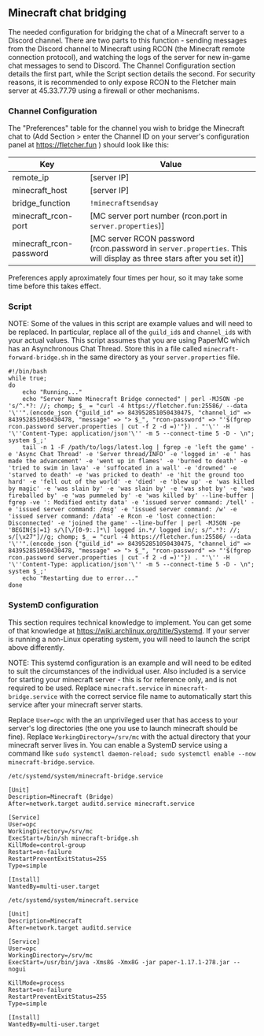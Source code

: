 ## Minecraft chat bridging
The needed configuration for bridging the chat of a Minecraft server to a Discord channel.
There are two parts to this function - sending messages from the Discord channel to Minecraft using RCON (the Minecraft remote connection protocol), and watching the logs of the server for new in-game chat messages to send to Discord. The Channel Configuration section details the first part, while the Script section details the second. For security reasons, it is recommended to only expose RCON to the Fletcher main server at 45.33.77.79 using a firewall or other mechanisms.

### Channel Configuration
The "Preferences" table for the channel you wish to bridge the Minecraft chat to (Add Section > enter the Channel ID on your server's configuration panel at https://fletcher.fun ) should look like this:

| Key                    |  Value |
| -----------------------|-----------|
| remote\_ip              | [server IP] |
| minecraft\_host         | [server IP] |
| bridge\_function        | `!minecraftsendsay` |
| minecraft\_rcon-port    | [MC server port number (rcon.port in `server.properties`)] |
| minecraft\_rcon-password| [MC server RCON password (rcon.password in `server.properties`. This will display as three stars after you set it)] |

Preferences apply aproximately four times per hour, so it may take some time before this takes effect.

### Script
NOTE: Some of the values in this script are example values and will need to be replaced. In particular, replace all of the `guild_id`s and `channel_id`s with your actual values. This script assumes that you are using PaperMC which has an Asynchronous Chat Thread. Store this in a file called `minecraft-forward-bridge.sh` in the same directory as your `server.properties` file.

```
#!/bin/bash
while true;
do
    echo "Running..."
    echo "Server Name Minecraft Bridge connected" | perl -MJSON -pe 's/^.*?: //; chomp; $_ = "curl -4 https://fletcher.fun:25586/ --data '\''".(encode_json {"guild_id" => 843952851050430475, "channel_id" => 843952851050430478, "message" => "> $_", "rcon-password" => "'$(fgrep rcon.password server.properties | cut -f 2 -d =)'"}) . "'\'' -H '\''Content-Type: application/json'\'' -m 5 --connect-time 5 -D - \n"; system $_;'
    tail -n 1 -F /path/to/logs/latest.log | fgrep -e 'left the game' -e 'Async Chat Thread' -e 'Server thread/INFO' -e 'logged in' -e ' has made the advancement' -e 'went up in flames' -e 'burned to death' -e 'tried to swim in lava' -e 'suffocated in a wall' -e 'drowned' -e 'starved to death' -e 'was pricked to death' -e 'hit the ground too hard' -e 'fell out of the world' -e 'died' -e 'blew up' -e 'was killed by magic' -e 'was slain by' -e 'was slain by' -e 'was shot by' -e 'was fireballed by' -e 'was pummeled by' -e 'was killed by' --line-buffer | fgrep -ve ': Modified entity data' -e 'issued server command: /tell' -e 'issued server command: /msg' -e 'issued server command: /w' -e 'issued server command: /data' -e Rcon -e 'lost connection: Disconnected' -e 'joined the game' --line-buffer | perl -MJSON -pe 'BEGIN{$|=1} s/\[\/[0-9:.]*\] logged in.*/ logged in/; s/^.*?: //; s/[\x27"]//g; chomp; $_ = "curl -4 https://fletcher.fun:25586/ --data '\''".(encode_json {"guild_id" => 843952851050430475, "channel_id" => 843952851050430478, "message" => "> $_", "rcon-password" => "'$(fgrep rcon.password server.properties | cut -f 2 -d =)'"}) . "'\'' -H '\''Content-Type: application/json'\'' -m 5 --connect-time 5 -D - \n"; system $_;'
    echo "Restarting due to error..."
done
```

### SystemD configuration
This section requires technical knowledge to implement. You can get some of that knowledge at https://wiki.archlinux.org/title/Systemd. If your server is running a non-Linux operating system, you will need to launch the script above differently.

NOTE: This systemd configuration is an example and will need to be edited to suit the circumstances of the individual user. Also included is a service for starting your minecraft server - this is for reference only, and is not required to be used. Replace `minecraft.service` in `minecraft-bridge.service` with the correct service file name to automatically start this service after your minecraft server starts.

Replace `User=opc` with the an unprivileged user that has access to your server's log directories (the one you use to launch minecraft should be fine). Replace `WorkingDirectory=/srv/mc` with the actual directory that your minecraft server lives in. You can enable a SystemD service using a command like `sudo systemctl daemon-reload; sudo systemctl enable --now minecraft-bridge.service`.

`/etc/systemd/system/minecraft-bridge.service`

```
[Unit]
Description=Minecraft (Bridge)
After=network.target auditd.service minecraft.service

[Service]
User=opc
WorkingDirectory=/srv/mc
ExecStart=/bin/sh minecraft-bridge.sh
KillMode=control-group
Restart=on-failure
RestartPreventExitStatus=255
Type=simple

[Install]
WantedBy=multi-user.target
```

`/etc/systemd/system/minecraft.service`

```
[Unit]
Description=Minecraft
After=network.target auditd.service

[Service]
User=opc
WorkingDirectory=/srv/mc
ExecStart=/usr/bin/java -Xms8G -Xmx8G -jar paper-1.17.1-278.jar --nogui

KillMode=process
Restart=on-failure
RestartPreventExitStatus=255
Type=simple

[Install]
WantedBy=multi-user.target
```


